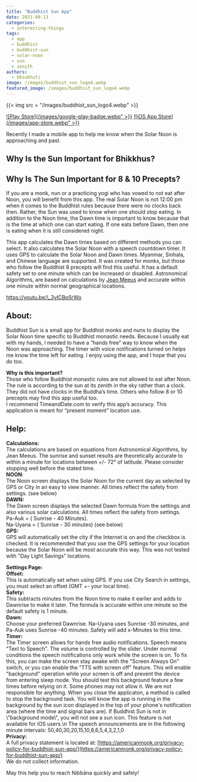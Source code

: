 ```yaml
---
title: "Buddhist Sun App"
date: 2021-09-13
categories: 
  - interesting-things
tags: 
  - app
  - buddhist
  - buddhist-sun
  - solar-noon
  - sun
  - zenith
authors: 
  - bksubhuti
image: /images/buddhist_sun_logo4.webp
featured_image: /images/buddhist_sun_logo4.webp
---
```


{{< img src = "/images/buddhist_sun_logo4.webp" >}}

 [![Play Store](/images/google-play-badge.webp" >}}](https://play.google.com/store/apps/details?id=com.bksubhuti.buddhistsun) [ ![iOS App Store](/images/app-store.webp" >}} ](https://apps.apple.com/us/app/buddhist-sun/id1585091207) 

Recently I made a mobile app to help me know when the Solar Noon is approaching and past.

## Why Is the Sun Important for Bhikkhus?

## Why Is The Sun Important for 8 & 10 Precepts?

If you are a monk, nun or a practicing yogi who has vowed to not eat after Noon, you will benefit from this app. The real Solar Noon is not 12:00 pm when it comes to the Buddhist rules because there were no clocks back then. Rather, the Sun was used to know when one should stop eating. In addition to the Noon time, the Dawn time is important to know because that is the time at which one can start eating. If one eats before Dawn, then one is eating when it is still considered night.

This app calculates the Dawn times based on different methods you can select. It also calculates the Solar Noon with a speech countdown timer. It uses GPS to calculate the Solar Noon and Dawn times. Myanmar, Sinhala, and Chinese language are supported. It was created for monks, but those who follow the Buddhist 8 precepts will find this useful. It has a default safety set to one minute which can be increased or disabled. Astronomical Algorithms, are based on calculations by [Jean Meeus](https://en.wikipedia.org/wiki/Jean_Meeus) and accurate within one minute within normal geographical locations.

https://youtu.be/\_3yICBp5rWo

## About:

Buddhist Sun is a small app for Buddhist monks and nuns to display the Solar Noon time specific to Buddhist monastic needs. Because I usually eat with my hands, I needed to have a “hands free” way to know when the Noon was approaching. The timer with voice notifications turned on helps me know the time left for eating. I enjoy using the app, and I hope that you do too.  
  
**Why is this important?**  
Those who follow Buddhist monastic rules are not allowed to eat after Noon. The rule is according to the sun at its zenith in the sky rather than a clock. They did not have clocks in the Buddha’s time. Others who follow 8 or 10 precepts may find this app useful too.  
I recommend TimeandDate.com to verify this app’s accuracy. This application is meant for “present moment” location use.

## Help:

**Calculations:**  
The calculations are based on equations from Astronomical Algorithms, by Jean Meeus. The sunrise and sunset results are theoretically accurate to within a minute for locations between +/- 72° of latitude. Please consider stopping well before the stated time.  
**NOON**:  
The Noon screen displays the Solar Noon for the current day as selected by GPS or City in an easy to view manner. All times reflect the safety from settings. (see below)  
**DAWN:**  
The Dawn screen displays the selected Dawn formula from the settings and also various solar calculations. All times reflect the safety from settings.  
Pa-Auk = ( Sunrise - 40 Minutes).  
Na-Uyana = ( Sunrise - 30 minutes) (see below)  
**GPS:**  
GPS will automatically set the city if the Internet is on and the checkbox is checked. It is recommended that you use the GPS settings for your location because the Solar Noon will be most accurate this way. This was not tested with "Day Light Savings" locations.

  
**Settings Page:**  
**Offset:**  
This is automatically set when using GPS. If you use City Search in settings, you must select an offset (GMT +- your local time).  
**Safety:**  
This subtracts minutes from the Noon time to make it earlier and adds to Dawnrise to make it later. The formula is accurate within one minute so the default safety is 1 minute.  
**Dawn:**  
Choose your preferred Dawnrise. Na-Uyana uses Sunrise -30 minutes, and Pa-Auk uses Sunrise -40 minutes. Safety will add x-Minutes to this time.  
**Timer:**  
The Timer screen allows for hands free audio notifications. Speech means "Text to Speech". The volume is controlled by the slider. Under normal conditions the speech notifications only work while the screen is on. To fix this, you can make the screen stay awake with the "Screen Always On" switch, or you can enable the "TTS with screen off" feature. This will enable "background" operation while your screen is off and prevent the device from entering sleep mode. You should test this background feature a few times before relying on it. Some phones may not allow it. We are not responsible for anything. When you close the applicaton, a method is called to stop the background task. You will know the app is running in the background by the sun icon displayed in the top of your phone's notification area (where the time and signal bars are). If Buddhist Sun is not in \\"background mode\\", you will not see a sun icon. This feature is not available for iOS users.\\n The speech announcements are in the following minute intervals: 50,40,30,20,15,10,8,6,5,4,3,2,1,0  
**Privacy:**  
A full privacy statement is located at: [https://americanmonk.org/privacy-policy-for-buddhist-sun-app/](https://americanmonk.org/privacy-policy-for-buddhist-sun-app/)  
We do not collect information.

  
May this help you to reach Nibbāna quickly and safely!
